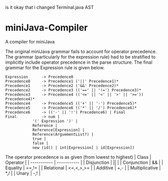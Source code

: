 is it okay that i changed Terminal.java AST

# miniJava-Compiler
A compiler for miniJava

The original miniJava grammar fails to account for operator precedence. The grammar (particularly for the expression rule) had to be stratified to implicitly include operator precedence in the parse structure. The final grammar for the Expression rule is given below.
```
Expression 		-> Precedence0
Precedence0		-> Precedence1 ('||' Precedence1)*
Precedence1		-> Precedence2 ('&&' Precedence2)*
Precedence2		-> Precedence3 (('==' || '!=') Precedence3)*
Precedence3		-> Precedence4 (('<=' || '<' || '>' || '>=')) Precedence4)*
Precedence4		-> Precedence5 (('+' || '-') Precedence5)*
Precedence5		-> Precedence6 (('*' || '/') Precedence6)*
Precedence6		-> (('-' || '!') Precedence6) | Final
Final			-> num | 
			'(' Expression ')' | 
			Reference | 
			Reference[Expression] | 
			Reference(ArguementList?) |
			true | 
			false | 
			new (id() | int[Expression] | id[Expression])
```

The operator precedence is as given (from lowest to highest)
| Class      | Operator |
| ----------- | ----------- |
| Disjunction      | &#124;&#124;       |
| Conjunction   | &&        |
| Equality   | ==,!=        |
| Relational   | <=,<,>,>=  |
| Additive   | +,-        |
| Multiplicative   | *,/        |
| Unary   | -,!        |
